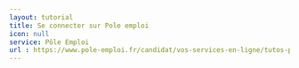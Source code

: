 ```yaml
---
layout: tutorial
title: Se connecter sur Pole emploi
icon: null
service: Pôle Emploi
url : https://www.pole-emploi.fr/candidat/vos-services-en-ligne/tutos-pour-reussir-mes-demarches.html
---
```

